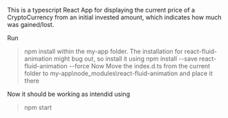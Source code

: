 This is a typescript React App for displaying the current price of a CryptoCurrency from an initial invested amount, which indicates how much was gained/lost.

Run 
>npm install within the my-app folder.
The installation for react-fluid-animation might bug out, so install it using 
>npm install --save react-fluid-animation --force
Now Move the index.d.ts from the current folder to  my-app\node_modules\react-fluid-animation and place it there

Now it should be working as intendid using 
>npm start